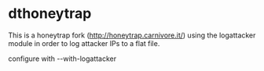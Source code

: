 dthoneytrap
===========
This is a honeytrap fork (http://honeytrap.carnivore.it/) using the logattacker module in order to log attacker IPs to a flat file. 

configure with --with-logattacker 
